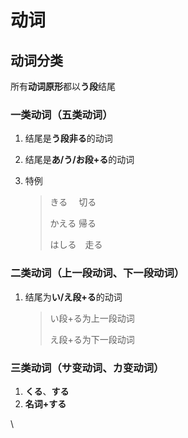 # 动词

## 动词分类

所有**动词原形**都以**う段**结尾

### 一类动词（五类动词）

1. 结尾是**う段非る**的动词
2. 结尾是**あ/う/お段+る**的动词
3.  特例

    > きる　 切る
    >
    > かえる 帰る
    >
    > はしる　走る

### 二类动词（上一段动词、下一段动词）

1.  结尾为**い/え段+る**的动词

    > い段+る为上一段动词
    >
    > え段+る为下一段动词

### 三类动词（サ变动词、カ变动词）

1. **くる**、**する**
2. **名词+する**

\
